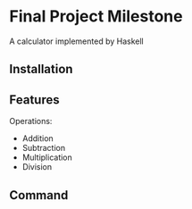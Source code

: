 # Final Project Milestone

A calculator implemented by Haskell

## Installation

## Features

Operations:
* Addition
* Subtraction
* Multiplication
* Division

## Command
